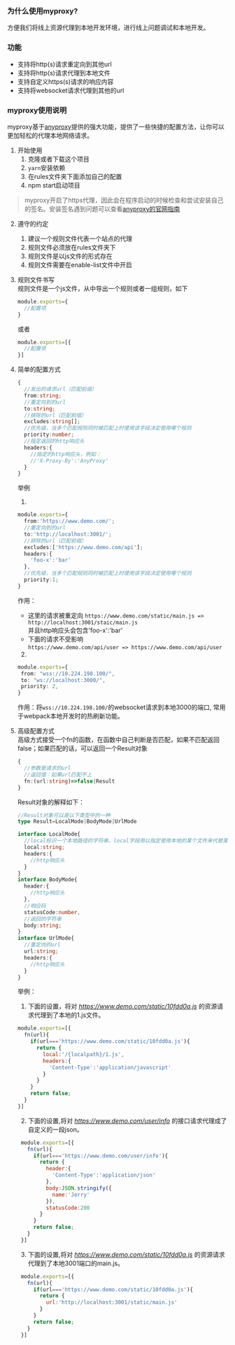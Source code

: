 ### 为什么使用myproxy?
方便我们将线上资源代理到本地开发环境，进行线上问题调试和本地开发。

### 功能
- 支持将http(s)请求重定向到其他url
- 支持将http(s)请求代理到本地文件
- 支持自定义https(s)请求的响应内容
- 支持将websocket请求代理到其他的url
### myproxy使用说明
myproxy基于[anyproxy](https://github.com/alibaba/anyproxy)提供的强大功能，提供了一些快捷的配置方法，让你可以更加轻松的代理本地网络请求。

1. 开始使用
   1. 克隆或者下载这个项目
   2. `yarn`安装依赖
   3. 在rules文件夹下面添加自己的配置
   4. npm start启动项目

> myproxy开启了https代理，因此会在程序启动的时候检查和尝试安装自己的签名。安装签名遇到问题可以查看[anyproxy的官网指南](https://github.com/alibaba/anyproxy/tree/master/docs-src/cn)

2. 遵守的约定
   1. 建议一个规则文件代表一个站点的代理
   2. 规则文件必须放在rules文件夹下
   3. 规则文件是以js文件的形式存在
   4. 规则文件需要在enable-list文件中开启
3. 规则文件书写  
   规则文件是一个js文件，从中导出一个规则或者一组规则，如下
   ```javascript
   module.exports={
     //配置项
   }
   ```
   或者
   ```javascript
   module.exports=[{
     //配置项
   }]
   ```
4. 简单的配置方式
   ```typescript
   {
     //发出的请求url（匹配前缀）
     from:string;
     //重定向到的url
     to:string;
     //排除的url（匹配前缀）
     excludes:string[];
     //优先级，当多个匹配规则同时被匹配上时使用该字段决定使用哪个规则
     priority:number;
     //指定返回的http响应头
     headers:{
       //指定的http响应头，例如：
       //'X-Proxy-By':'AnyProxy'
     }
   }
   ```
   举例

     1. 
   ```typescript
   module.exports={
     from:'https://www.demo.com/';
     //重定向到的url
     to:'http://localhost:3001/';
     //排除的url（匹配前缀）
     excludes:['https://www.demo.com/api'];
     headers:{
       'foo-x':'bar'
     },
     //优先级，当多个匹配规则同时被匹配上时使用该字段决定使用哪个规则
     priority:1;
   }
   ```
   作用：
   - 这里的请求被重定向
   ``https://www.demo.com/static/main.js => http://localhost:3001/staic/main.js``  
   并且http响应头会包含'foo-x':'bar'
   - 下面的请求不受影响  
   ``https://www.demo.com/api/user => https://www.demo.com/api/user``

   2. 
   ```typescript
   module.exports={
    from: "wss://10.224.198.100/",
    to: "ws://localhost:3000/",
    priority: 2,
   }
   ```
   作用：将`wss://10.224.198.100/`的websocket请求到本地3000的端口, 常用于webpack本地开发时的热刷新功能。

5. 高级配置方式  
   高级方式接受一个fn的函数，在函数中自己判断是否匹配，如果不匹配返回false；如果匹配的话，可以返回一个Result对象
   ```typescript
   {
     //参数是请求的url
     //返回值：如果url匹配不上
     fn:(url:string)=>false|Result
   }
   ```
    Result对象的解释如下：  
    ```typescript
    //Result对象可以是以下类型中的一种
    type Result=LocalMode|BodyMode|UrlMode

    interface LocalMode{
      //local标识一个本地路径的字符串，local字段用以指定使用本地的某个文件来代替某个请求的响应
      local:string;
      headers:{
        //http响应头
      }
    }
    interface BodyMode{
      header:{
        //http响应头
      },
      //响应码
      statusCode:number,
      //返回的字符串
      body:string;
    }
    interface UrlMode{
      //重定向的url
      url:string;
      headers:{
        //http响应头
      }
    }
    ```
    举例：

    1. 下面的设置，将对 *https://www.demo.com/static/10fdd0a.js* 的资源请求代理到了本地的1.js文件。
    ```javascript
    module.exports=[{
      fn(url){
        if(url==='https://www.demo.com/static/10fdd0a.js'){
          return {
            local:'/{localpath}/1.js',
            headers:{
              'Content-Type':'application/javascript'
            }
          }
        }
        return false;
      }
    }]
    ```
    2. 下面的设置,将对 *https://www.demo.com/user/info* 的接口请求代理成了自定义的一段json。
   ```javascript
    module.exports=[{
      fn(url){
        if(url==='https://www.demo.com/user/info'){
          return {
            header:{
              'Content-Type':'application/json'
            },
            body:JSON.stringify({
              name:'Jerry'
            }),
            statusCode:200
          }
        }
        return false;
      }
    }]
    ```
    3. 下面的设置,将对 *https://www.demo.com/static/10fdd0a.js* 的资源请求代理到了本地3001端口的main.js。
   ```javascript
    module.exports=[{
      fn(url){
        if(url==='https://www.demo.com/static/10fdd0a.js'){
          return {
            url:'http://localhost:3001/static/main.js'
          }
        }
        return false;
      }
    }]
    ```